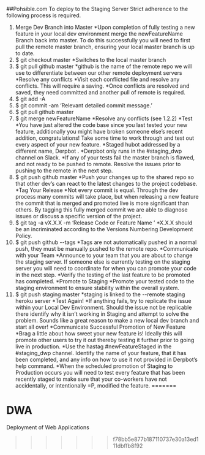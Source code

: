##Pohsible.com
To deploy to the Staging Server Strict adherence to the following process is required.

1. Merge Dev Branch into Master
  *Upon completion of fully testing a new feature in your local dev environment merge the newFeatureName Branch back into master. To do this successfully you will need to first pull the remote master branch, ensuring your local master branch is up to date.
2. $ git checkout master
  *Switches to the local master branch
3. $ git pull github master
  *github is the name of the remote repo we will use to differentiate between our other remote deployment servers
  *Resolve any conflicts
  *Visit each conflicted file and resolve any conflicts. This will require a saving.
  *Once conflicts are resolved and saved, they need committed and another pull of remote is required.
4. $ git add -A
5. $ git commit -am ‘Relevant detailed commit message.’
6. $ git pull github master
7. $ git merge newFeatureName
  *Resolve any conflicts (see 1.2.2)
  *Test 
  *You have just altered the code base since you last tested your new feature, additionally you might have broken someone else’s recent addition, congratulations! Take some time to work through and test out every aspect of your new feature.
  *Staged hubot addressed by a different name, Derpbot .
  *Derpbot only runs in the #staging_dwp channel on Slack.
  *If any of your tests fail the master branch is flawed, and not ready to be pushed to remote. Resolve the issues prior to pushing to the remote in the next step.
8. $ git push github master
  *Push your changes up to the shared repo so that other dev’s can react to the latest changes to the project codebase.
  *Tag Your Release
  *Not every commit is equal. Through the dev process many commits will take place, but when releasing a new feature the commit that is merged and promoted live is more significant than others. By tagging this fully merged commit we are able to diagnose issues or discuss a specific version of the project.
9. $ git tag -a vX.X.X -m ‘Release Code or Feature Name ’
  *X.X.X should be an incriminated according to the Versions Numbering Development Policy.
10. $ git push github --tags
  *Tags are not automatically pushed in a normal push, they must be manually pushed to the remote repo.
  *Communicate with your Team
  *Announce to your team that you are about to change the staging server. If someone else is currently testing on the staging server you will need to coordinate for when you can promote your code in the next step.
  *Verify the testing of the last feature to be promoted has completed.
  *Promote to Staging
  *Promote your tested code to the staging environment to ensure stability within the overall system.
11. $ git push staging master
  *staging is linked to the --remote staging heroku server
  *Test Again!
  *If anything fails, try to replicate the issue within your Local Dev Environment. Should the issue not be replicable there identify why it isn’t working in Staging and attempt to solve the problem. Sounds like a great reason to make a new local dev branch and start all over!
  *Communicate Successful Promotion of New Feature
  *Brag a little about how sweet your new feature is! Ideally this will promote other users to try it out thereby testing it further prior to going live in production.
  *Use the hastag #newFeatureStaged in the #staging_dwp channel. Identify the name of your feature, that it has been completed, and any info on how to use it not provided in Derpbot’s help command.
  *When the scheduled promotion of Staging to Production occurs you will need to test every feature that has been recently staged to make sure that your co-workers have not accidentally, or intentionally =P, modified the feature.
=======
# DWA
Deployment of Web Applications
>>>>>>> f78bb5e877b187110737e30a13ed111dbffb8f92
